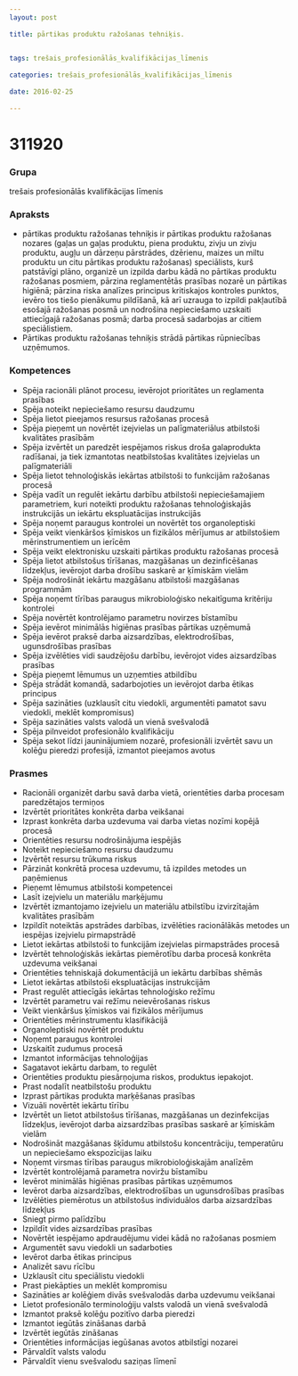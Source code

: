 ```yaml
---
layout: post
    
title: pārtikas produktu ražošanas tehniķis.

    
tags: trešais_profesionālās_kvalifikācijas_līmenis
    
categories: trešais_profesionālās_kvalifikācijas_līmenis
    
date: 2016-02-25
    
---
```

# 311920

### Grupa
trešais profesionālās kvalifikācijas līmenis


### Apraksts

* pārtikas produktu ražošanas tehniķis ir pārtikas produktu ražošanas nozares (gaļas un gaļas produktu, piena produktu, zivju un zivju produktu, augļu un dārzeņu pārstrādes, dzērienu, maizes un miltu produktu un citu pārtikas produktu ražošanas) speciālists, kurš patstāvīgi plāno, organizē un izpilda darbu kādā no pārtikas produktu ražošanas posmiem, pārzina reglamentētās prasības nozarē un pārtikas higiēnā; pārzina riska analīzes principus kritiskajos kontroles punktos, ievēro tos tiešo pienākumu pildīšanā, kā arī uzrauga to izpildi pakļautībā esošajā ražošanas posmā un nodrošina nepieciešamo uzskaiti attiecīgajā ražošanas posmā; darba procesā sadarbojas ar citiem speciālistiem. 
* Pārtikas produktu ražošanas tehniķis strādā pārtikas rūpniecības uzņēmumos. 

### Kompetences

* Spēja racionāli plānot procesu, ievērojot prioritātes un reglamenta prasības
* Spēja noteikt nepieciešamo resursu daudzumu
* Spēja lietot pieejamos resursus ražošanas procesā
* Spēja pieņemt un novērtēt izejvielas un palīgmateriālus atbilstoši kvalitātes prasībām
* Spēja izvērtēt un paredzēt iespējamos riskus droša galaprodukta radīšanai, ja tiek izmantotas neatbilstošas kvalitātes izejvielas un palīgmateriāli
* Spēja lietot tehnoloģiskās iekārtas atbilstoši to funkcijām ražošanas procesā
* Spēja vadīt un regulēt iekārtu darbību atbilstoši nepieciešamajiem parametriem, kuri noteikti produktu ražošanas tehnoloģiskajās instrukcijās un iekārtu ekspluatācijas instrukcijās
* Spēja noņemt paraugus kontrolei un novērtēt tos organoleptiski
* Spēja veikt vienkāršos ķīmiskos un fizikālos mērījumus ar atbilstošiem mērinstrumentiem un ierīcēm
* Spēja veikt elektronisku uzskaiti pārtikas produktu ražošanas procesā
* Spēja lietot atbilstošus tīrīšanas, mazgāšanas un dezinficēšanas līdzekļus, ievērojot darba drošību saskarē ar ķīmiskām vielām
* Spēja nodrošināt iekārtu mazgāšanu atbilstoši mazgāšanas programmām
* Spēja noņemt tīrības paraugus mikrobioloģisko nekaitīguma kritēriju kontrolei
* Spēja novērtēt kontrolējamo parametru novirzes bīstamību
* Spēja ievērot minimālās higiēnas prasības pārtikas uzņēmumā
* Spēja ievērot praksē darba aizsardzības, elektrodrošības, ugunsdrošības prasības
* Spēja izvēlēties vidi saudzējošu darbību, ievērojot vides aizsardzības prasības
* Spēja pieņemt lēmumus un uzņemties atbildību
* Spēja strādāt komandā, sadarbojoties un ievērojot darba ētikas principus
* Spēja sazināties (uzklausīt citu viedokli, argumentēti pamatot savu viedokli, meklēt kompromisus)
* Spēja sazināties valsts valodā un vienā svešvalodā
* Spēja pilnveidot profesionālo kvalifikāciju
* Spēja sekot līdzi jauninājumiem nozarē, profesionāli izvērtēt savu un kolēģu pieredzi profesijā, izmantot pieejamos avotus

### Prasmes 
* Racionāli organizēt darbu savā darba vietā, orientēties darba procesam paredzētajos termiņos
* Izvērtēt prioritātes konkrēta darba veikšanai
* Izprast konkrēta darba uzdevuma vai darba vietas nozīmi kopējā procesā
* Orientēties resursu nodrošinājuma iespējās
* Noteikt nepieciešamo resursu daudzumu
* Izvērtēt resursu trūkuma riskus
* Pārzināt konkrētā procesa uzdevumu, tā izpildes metodes un paņēmienus
* Pieņemt lēmumus atbilstoši kompetencei
* Lasīt izejvielu un materiālu marķējumu
* Izvērtēt izmantojamo izejvielu un materiālu atbilstību izvirzītajām kvalitātes prasībām
* Izpildīt noteiktās apstrādes darbības, izvēlēties racionālākās metodes un iespējas izejvielu pirmapstrādē
* Lietot iekārtas atbilstoši to funkcijām izejvielas pirmapstrādes procesā
* Izvērtēt tehnoloģiskās iekārtas piemērotību darba procesā konkrēta uzdevuma veikšanai
* Orientēties tehniskajā dokumentācijā un iekārtu darbības shēmās
* Lietot iekārtas atbilstoši ekspluatācijas instrukcijām
* Prast regulēt attiecīgās iekārtas tehnoloģisko režīmu
* Izvērtēt parametru vai režīmu neievērošanas riskus
* Veikt vienkāršus ķīmiskos vai fizikālos mērījumus
* Orientēties mērinstrumentu klasifikācijā
* Organoleptiski novērtēt produktu
* Noņemt paraugus kontrolei
* Uzskaitīt zudumus procesā
* Izmantot informācijas tehnoloģijas
* Sagatavot iekārtu darbam, to regulēt
* Orientēties produktu piesārņojuma riskos, produktus iepakojot.
*  Prast nodalīt neatbilstošu produktu
* Izprast pārtikas produkta marķēšanas prasības
* Vizuāli novērtēt iekārtu tīrību
* Izvērtēt un lietot atbilstošus tīrīšanas, mazgāšanas un dezinfekcijas līdzekļus, ievērojot darba aizsardzības prasības saskarē ar ķīmiskām vielām
* Nodrošināt mazgāšanas šķīdumu atbilstošu koncentrāciju, temperatūru un nepieciešamo ekspozīcijas laiku
* Noņemt virsmas tīrības paraugus mikrobioloģiskajām analīzēm
* Izvērtēt kontrolējamā parametra noviržu bīstamību
* Ievērot minimālās higiēnas prasības pārtikas uzņēmumos
* Ievērot darba aizsardzības, elektrodrošības un ugunsdrošības prasības
* Izvēlēties piemērotus un atbilstošus individuālos darba aizsardzības līdzekļus
* Sniegt pirmo palīdzību
* Izpildīt vides aizsardzības prasības
* Novērtēt iespējamo apdraudējumu videi kādā no ražošanas posmiem
* Argumentēt savu viedokli un sadarboties
* Ievērot darba ētikas principus
* Analizēt savu rīcību
* Uzklausīt citu speciālistu viedokli
* Prast piekāpties un meklēt kompromisu
* Sazināties ar kolēģiem divās svešvalodās darba uzdevumu veikšanai
* Lietot profesionālo terminoloģiju valsts valodā un vienā svešvalodā
* Izmantot praksē kolēģu pozitīvo darba pieredzi
* Izmantot iegūtās zināšanas darbā
* Izvērtēt iegūtās zināšanas
* Orientēties informācijas iegūšanas avotos atbilstīgi nozarei
* Pārvaldīt valsts valodu
* Pārvaldīt vienu svešvalodu saziņas līmenī